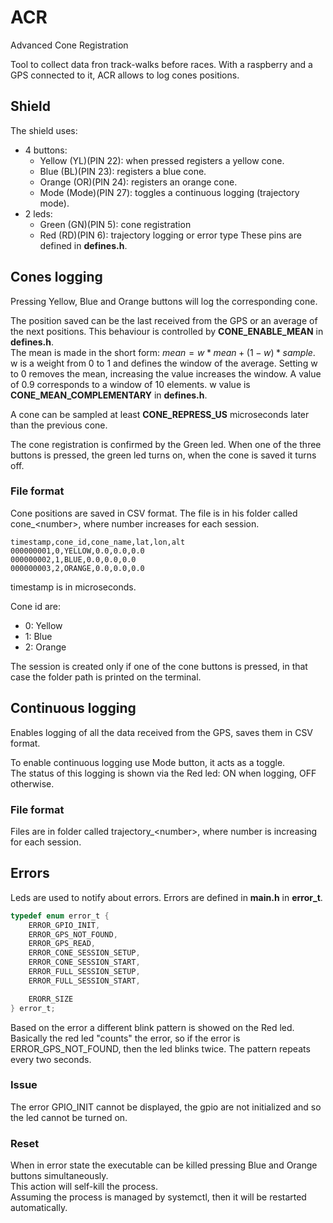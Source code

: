 # ACR
Advanced Cone Registration

Tool to collect data fron track-walks before races.
With a raspberry and a GPS connected to it, ACR allows to log cones positions.

## Shield
The shield uses:
- 4 buttons:
    - Yellow (YL)(PIN 22): when pressed registers a yellow cone.
    - Blue   (BL)(PIN 23): registers a blue cone.
    - Orange (OR)(PIN 24): registers an orange cone.
    - Mode (Mode)(PIN 27): toggles a continuous logging (trajectory mode).
- 2 leds:
    - Green (GN)(PIN 5): cone registration
    - Red   (RD)(PIN 6): trajectory logging or error type
These pins are defined in **defines.h**.

## Cones logging
Pressing Yellow, Blue and Orange buttons will log the corresponding cone.

The position saved can be the last received from the GPS or an average of the next positions. This behaviour is controlled by **CONE_ENABLE_MEAN** in **defines.h**.  
The mean is made in the short form:
$mean = w * mean + (1 - w) * sample$.  
w is a weight from 0 to 1 and defines the window of the average. Setting w to 0 removes the mean, increasing the value increases the window. A value of 0.9 corresponds to a window of 10 elements.
w value is **CONE_MEAN_COMPLEMENTARY** in **defines.h**.

A cone can be sampled at least **CONE_REPRESS_US** microseconds later than the previous cone.

The cone registration is confirmed by the Green led. When one of the three buttons is pressed, the green led turns on, when the cone is saved it turns off.

### File format
Cone positions are saved in CSV format. The file is in his folder called cone_\<number>, where number increases for each session.
~~~csv
timestamp,cone_id,cone_name,lat,lon,alt
000000001,0,YELLOW,0.0,0.0,0.0
000000002,1,BLUE,0.0,0.0,0.0
000000003,2,ORANGE,0.0,0.0,0.0
~~~
timestamp is in microseconds.

Cone id are:
- 0: Yellow
- 1: Blue
- 2: Orange

The session is created only if one of the cone buttons is pressed, in that case the folder path is printed on the terminal.

## Continuous logging
Enables logging of all the data received from the GPS, saves them in CSV format.

To enable continuous logging use Mode button, it acts as a toggle.  
The status of this logging is shown via the Red led: ON when logging, OFF otherwise.

### File format
Files are in folder called trajectory_\<number>, where number is increasing for each session.

## Errors
Leds are used to notify about errors.
Errors are defined in **main.h** in **error_t**.
~~~c
typedef enum error_t {
    ERROR_GPIO_INIT,
    ERROR_GPS_NOT_FOUND,
    ERROR_GPS_READ,
    ERROR_CONE_SESSION_SETUP,
    ERROR_CONE_SESSION_START,
    ERROR_FULL_SESSION_SETUP,
    ERROR_FULL_SESSION_START,

    ERORR_SIZE
} error_t;
~~~

Based on the error a different blink pattern is showed on the Red led.  
Basically the red led "counts" the error, so if the error is ERROR_GPS_NOT_FOUND, then the led blinks twice. The pattern repeats every two seconds.

### Issue
The error GPIO_INIT cannot be displayed, the gpio are not initialized and so the led cannot be turned on.

### Reset
When in error state the executable can be killed pressing Blue and Orange buttons simultaneously.  
This action will self-kill the process.  
Assuming the process is managed by systemctl, then it will be restarted automatically.